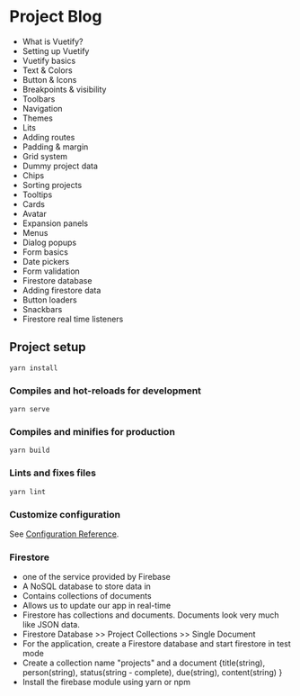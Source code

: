 # Project Blog
* What is Vuetify?
* Setting up Vuetify
* Vuetify basics
* Text & Colors
* Button & Icons
* Breakpoints & visibility
* Toolbars
* Navigation
* Themes
* Lits
* Adding routes
* Padding & margin
* Grid system
* Dummy project data
* Chips
* Sorting projects
* Tooltips
* Cards
* Avatar
* Expansion panels
* Menus
* Dialog popups
* Form basics
* Date pickers
* Form validation
* Firestore database
* Adding firestore data
* Button loaders
* Snackbars
* Firestore real time listeners

## Project setup
```
yarn install
```

### Compiles and hot-reloads for development
```
yarn serve
```

### Compiles and minifies for production
```
yarn build
```

### Lints and fixes files
```
yarn lint
```

### Customize configuration
See [Configuration Reference](https://cli.vuejs.org/config/).


### Firestore
* one of the service provided by Firebase
* A NoSQL database to store data in 
* Contains collections of documents
* Allows us to update our app in real-time
* Firestore has collections and documents. Documents look very much like JSON data.
* Firestore Database >> Project Collections >> Single Document
* For the application, create a Firestore database and start firestore in test mode
* Create a collection name "projects" and a document {title(string), person(string), status(string - complete), due(string), content(string) }
* Install the firebase module using yarn or npm